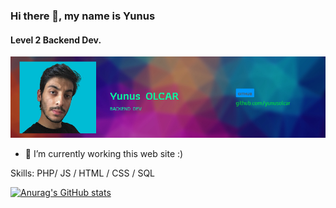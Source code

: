 ### Hi there 👋, my name is Yunus
#### Level 2 Backend Dev.
![Level 2 Backend Dev.](https://github.com/yunusolcar/php-camp/blob/master/Html/v1-banner-970x250.1657999755-62d3118b6bfcc.jpg)

- 🔭 I’m currently working this web site :) 

Skills: PHP/ JS / HTML / CSS / SQL



[![Anurag's GitHub stats](https://github-readme-stats.vercel.app/api?username=yunusolcar)](https://github.com/anuraghazra/github-readme-stats)




